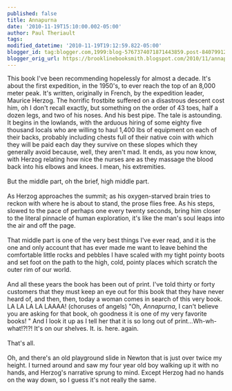 ```yaml
---
published: false
title: Annapurna
date: '2010-11-19T15:10:00.002-05:00'
author: Paul Theriault
tags: 
modified_datetime: '2010-11-19T19:12:59.822-05:00'
blogger_id: tag:blogger.com,1999:blog-5767374071871443859.post-8407991224576999031
blogger_orig_url: https://brooklinebooksmith.blogspot.com/2010/11/annapurna.html
---
```


This book I've been recommending hopelessly for almost a decade.  It's about the first expedition, in the 1950's, to ever reach the top of an 8,000 meter peak.  It's written, originally in French, by the expedition leader, Maurice Herzog.  The horrific frostbite suffered on a disastrous descent cost him, oh I don't recall exactly, but something on the order of 43 toes, half a dozen legs, and two of his noses.  And his best pipe.  The tale is astounding.  It begins in the lowlands, with the arduous hiring of some eighty five thousand locals who are willing to haul 1,400 lbs of equipment on each of their backs, probably including chests full of their native coin with which they will be paid each day they survive on these slopes which they generally avoid because, well, they aren't mad.  It ends, as you now know, with Herzog relating how nice the nurses are as they massage the blood back into his elbows and knees.  I mean, his extremities. <br /><br />But the middle part, oh the brief, high middle part.<br /><br />As Herzog approaches the summit; as his oxygen-starved brain tries to reckon with where he is about to stand, the prose flies free.  As his steps, slowed to the pace of perhaps one every twenty seconds, bring him closer to the literal pinnacle of human exploration, it's like the man's soul leaps into the air and off the page. <br /><br />That middle part is one of the very best things I've ever read, and it is the one and only account that has ever made me want to leave behind the comfortable little rocks and pebbles I have scaled with my tight pointy boots and set foot on the path to the high, cold, pointy places which scratch the outer rim of our world. <br /><br />And all these years the book has been out of print.  I've told thirty or forty customers that they must keep an eye out for this book that they have never heard of, and then, then, today a woman comes in search of this very book.  LA LA LA LA LAAAA!  (choruses of angels)  "Oh, <i>Annapurna</i>, I can't believe you are asking for that book, oh goodness it is one of my very favorite books! "  And I look it up as I tell her that it is so long out of print...Wh-wh-what!?!?!  It's on our shelves.  It. is. here. again.<br /><br />That's all. <br /><br />Oh, and there's an old playground slide in Newton that is just over twice my height.  I turned around and saw my four year old boy walking up it with no hands, and Herzog's narrative sprung to mind.  Except Herzog had no hands on the way down, so I guess it's not really the same.